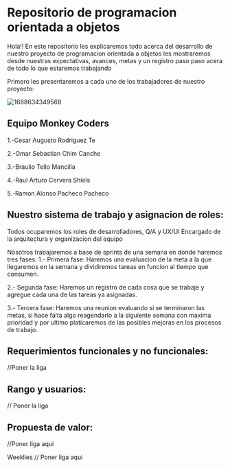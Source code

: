 # Repositorio de programacion orientada a objetos

Hola!! En este repositorio les explicaremos todo acerca del desarrollo de nuestro proyecto de programacion orientada a objetos les mostraremos desde nuestras expectativas, avances, metas y un registro paso paso acera de todo lo que estaremos trabajando 


Primero les presentaremos a cada uno de los trabajadores de nuestro proyecto:

![1688634349568](https://github.com/user-attachments/assets/df656b2b-1cae-4a75-b59e-0efb46ac1e41)

## Equipo Monkey Coders
1.-Cesar Augusto Rodriguez Te

2.-Omar Sebastian Chim Canche

3.-Braulio Tello Mancilla

4.-Raul Arturo Cervera Shiels

5.-Ramon Alonso Pacheco Pacheco

## Nuestro sistema de trabajo y asignacion de roles:
Todos ocuparemos los roles de desarrolladores, Q/A y UX/UI
Encargado de la arquitectura y organizacion del equipo

Nosotros trabajaremos a base de sprints de una semana en donde haremos tres fases:
1.- Primera fase: Haremos una evaluacion de la meta a la que llegaremos en la semana y dividiremos tareas en funcion al tiempo que consumen.

2.- Segunda fase: Haremos un registro de cada cosa que se trabaje y agregue cada una de las tareas ya asignadas.

3.- Tercera fase: Haremos una reunion evaluando si se terminaron las metas, si hace falta algo reagendarlo a la siguiente semana con maxima prioridad y por ultimo platicaremos de las posibles mejoras en los procesos de trabajo.

## Requerimientos funcionales y no funcionales:

//Poner la liga

## Rango y usuarios:

// Poner la liga

## Propuesta de valor:

//Poner liga aqui

Weeklies
// Poner liga aqui

